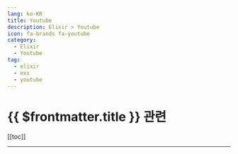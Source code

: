 ```yaml
---
lang: ko-KR
title: Youtube
description: Elixir > Youtube
icon: fa-brands fa-youtube
category:
  - Elixir
  - Youtube
tag: 
  - elixir
  - exs
  - youtube
---
```


# {{ $frontmatter.title }} 관련

[[toc]]

---

<MyYouTubeItems jsonName="yu-HasGeekTV" /><!-- Hasgeek TV -->
<MyYouTubeItems jsonName="yu-ElixirConf" /><!-- ElixirConf -->
<MyYouTubeItems jsonName="yu-teej_dv" /><!-- TJ DeVries -->
<MyYouTubeItems jsonName="yu-teej_daily" /><!-- teej_daily -->
<MyYouTubeItems jsonName="yu-nickytonline" /><!-- Nick Taylor -->

<TagLinks />